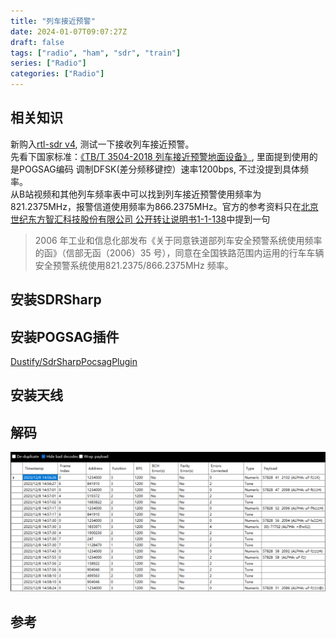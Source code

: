 ```yaml
---
title: "列车接近预警"
date: 2024-01-07T09:07:27Z
draft: false
tags: ["radio", "ham", "sdr", "train"]
series: ["Radio"]
categories: ["Radio"]
---
```


## 相关知识
新购入[rtl-sdr v4][], 测试一下接收列车接近预警。  
先看下国家标准：[《TB/T 3504-2018 列车接近预警地面设备》][], 里面提到使用的是POGSAG编码 调制DFSK(差分频移键控）速率1200bps, 不过没提到具体频率。  
从B站视频和其他列车频率表中可以找到列车接近预警使用频率为821.2375MHz，报警信道使用频率为866.2375MHz。官方的参考资料只在[北京世纪东方智汇科技股份有限公司 公开转让说明书1-1-138][]中提到一句
>2006 年工业和信息化部发布《关于同意铁道部列车安全预警系统使用频率的函》（信部无函（2006）35 号），同意在全国铁路范围内运用的行车车辆安全预警系统使用821.2375/866.2375MHz 频率。

## 安装SDRSharp
## 安装POGSAG插件
[Dustify/SdrSharpPocsagPlugin][]  
## 安装天线
## 解码
![img 1](/images/blog/2024-01-07-pocsagdecoder.png)  

## 参考
[rtl-sdr v4]: https://www.rtl-sdr.com/v4/
[《TB/T 3504-2018 列车接近预警地面设备》]: https://hbba.sacinfo.org.cn/attachment/onlineRead/5904054c34efe2dd71e9d44c009bb725  
[北京世纪东方智汇科技股份有限公司 公开转让说明书1-1-138]: https://www.neeq.com.cn/disclosure/2022/2022-08-15/1660534210_098980.pdf  
[Dustify/SdrSharpPocsagPlugin]: https://github.com/Dustify/SdrSharpPocsagPlugin  